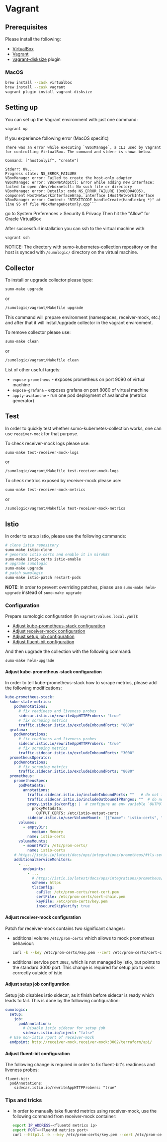 # Vagrant

## Prerequisites

Please install the following:

- [VirtualBox](https://www.oracle.com/virtualization/technologies/vm/downloads/virtualbox-downloads.html)
- [Vagrant](https://www.vagrantup.com/)
- [vagrant-disksize](https://github.com/sprotheroe/vagrant-disksize) plugin

### MacOS

```bash
brew install --cask virtualbox
brew install --cask vagrant
vagrant plugin install vagrant-disksize
```

## Setting up

You can set up the Vagrant environment with just one command:

```bash
vagrant up
```

If you experience following error (MacOS specific) 

```
There was an error while executing `VBoxManage`, a CLI used by Vagrant
for controlling VirtualBox. The command and stderr is shown below.

Command: ["hostonlyif", "create"]

Stderr: 0%...
Progress state: NS_ERROR_FAILURE
VBoxManage: error: Failed to create the host-only adapter
VBoxManage: error: VBoxNetAdpCtl: Error while adding new interface: failed to open /dev/vboxnetctl: No such file or directory
VBoxManage: error: Details: code NS_ERROR_FAILURE (0x80004005), component HostNetworkInterfaceWrap, interface IHostNetworkInterface
VBoxManage: error: Context: "RTEXITCODE handleCreate(HandlerArg *)" at line 95 of file VBoxManageHostonly.cpp```
```

go to System Preferences > Security & Privacy Then hit the "Allow" for Oracle VirtualBox

After successfull installation you can ssh to the virtual machine with:

```bash
vagrant ssh
```

NOTICE: The directory with sumo-kubernetes-collection repository on the host is synced with `/sumologic/` directory on the virtual machine.

## Collector

To install or upgrade collector please type:

```bash
sumo-make upgrade
```

or

```bash
/sumologic/vagrant/Makefile upgrade
```

This command will prepare environment (namespaces, receiver-mock, etc.)
and after that it will install/upgrade collector in the vagrant environment.

To remove collector please use:

```bash
sumo-make clean
```

or

```bash
/sumologic/vagrant/Makefile clean
```

List of other useful targets:

- `expose-prometheus` - exposes prometheus on port 9090 of virtual machine
- `expose-grafana` - exposes grafana on port 8080 of virtual machine
- `apply-avalanche` - run one pod deployment of avalanche (metrics generator)

## Test

In order to quickly test whether sumo-kubernetes-collection works, one can use `receiver-mock` for that purpose.

To check receiver-mock logs please use:

```bash
sumo-make test-receiver-mock-logs
```

or

```bash
/sumologic/vagrant/Makefile test-receiver-mock-logs
```

To check metrics exposed by receiver-mock please use:

```bash
sumo-make test-receiver-mock-metrics
```

or

```bash
/sumologic/vagrant/Makefile test-receiver-mock-metrics
```

## Istio

In order to setup istio, please use the following commands:

```bash
# clone istio repository
sumo-make istio-clone
# generate istio certs and enable it in mirok8s
sumo-make istio-certs istio-enable
# upgrade sumologic
sumo-make upgrade
# patch sumologic
sumo-make istio-patch restart-pods
```

**NOTE**: In order to prevent overriding patches, please use `sumo-make helm-upgrade` instead of `sumo-make upgrade`

### Configuration

Prepare sumologic configuration (in `vagrant/values.local.yaml`):

- [Adjust kube-prometheus-stack configuration](#adjust-kube-prometheus-stack-configuration)
- [Adjust receiver-mock configuration](#adjust-receiver-mock-configuration)
- [Adjust setup job configuration](#adjust-setup-job-configuration)
- [Adjust fluent-bit configuration](#adjust-fluent-bit-configuration)

And then upgrade the collection with the following command:

```
sumo-make helm-upgrade
```

#### Adjust kube-prometheus-stack configuration

In order to tell kube-prometheus-stack how to scrape metrics, please add the following modifications:

```yaml
kube-prometheus-stack:
  kube-state-metrics:
    podAnnotations:
      # fix readiness and liveness probes
      sidecar.istio.io/rewriteAppHTTPProbers: "true"
      # fix scraping metrics
      traffic.sidecar.istio.io/excludeInboundPorts: "8080"
  grafana:
    podAnnotations:
      # fix readiness and liveness probes
      sidecar.istio.io/rewriteAppHTTPProbers: "true"
      # fix scraping metrics
      traffic.sidecar.istio.io/excludeInboundPorts: "3000"
  prometheusOperator:
    podAnnotations:
      # fix scraping metrics
      traffic.sidecar.istio.io/excludeInboundPorts: "8080"
  prometheus:
    prometheusSpec:
      podMetadata:
        annotations:
          traffic.sidecar.istio.io/includeInboundPorts: ""   # do not intercept any inbound ports
          traffic.sidecar.istio.io/includeOutboundIPRanges: ""  # do not intercept any outbound traffic
          proxy.istio.io/config: |  # configure an env variable `OUTPUT_CERTS` to write certificates to the given folder
            proxyMetadata:
              OUTPUT_CERTS: /etc/istio-output-certs
          sidecar.istio.io/userVolumeMount: '[{"name": "istio-certs", "mountPath": "/etc/istio-output-certs"}]' # mount the shared volume at sidecar proxy
      volumes:
        - emptyDir:
            medium: Memory
          name: istio-certs
      volumeMounts:
        - mountPath: /etc/prom-certs/
          name: istio-certs
    # https://istio.io/latest/docs/ops/integrations/prometheus/#tls-settings
    additionalServiceMonitors:
      - ...
        endpoints:
          - ...
            # https://istio.io/latest/docs/ops/integrations/prometheus/#tls-settings
            scheme: https
            tlsConfig:
              caFile: /etc/prom-certs/root-cert.pem
              certFile: /etc/prom-certs/cert-chain.pem
              keyFile: /etc/prom-certs/key.pem
              insecureSkipVerify: true
```

#### Adjust receiver-mock configuration

Patch for receiver-mock contains two significant changes:

- additional volume `/etc/prom-certs` which allows to mock prometheus behaviour:

  ```bash
  curl -k --key /etc/prom-certs/key.pem --cert /etc/prom-certs/cert-chain.pem https://10.1.126.170:24231/metrics
  ```

- additional service port `3002`, which is not managed by istio, but points to the standard 3000 port.
  This change is required for setup job to work correctly outside of istio

#### Adjust setup job configuration

Setup job disables istio sidecar, as it finish before sidecar is ready which leads to fail.
This is done by the following configuration:

```yaml
sumologic:
  setup:
    job:
      podAnnotations:
        # Disable istio sidecar for setup job
        sidecar.istio.io/inject: "false"
  # Use non-istio rport of receiver-mock
  endpoint: http://receiver-mock.receiver-mock:3002/terraform/api/
```

#### Adjust fluent-bit configuration

The following change is required in order to fix fluent-bit's readiness and liveness probes:

```
fluent-bit:
  podAnnotations:
    sidecar.istio.io/rewriteAppHTTPProbers: "true"
```

### Tips and tricks

- In order to manually take fluentd metrics using receiver-mock, use the following command from receiver-mock container:

  ```bash
  export IP_ADDRESS=<fluentd metrics ip>
  export PORT=<Fluentd metrics port>
  curl --http1.1 -k --key /etc/prom-certs/key.pem --cert /etc/prom-certs/cert-chain.pem  https://${IP_ADDRESS}:${PORT}/metrics
  ```
